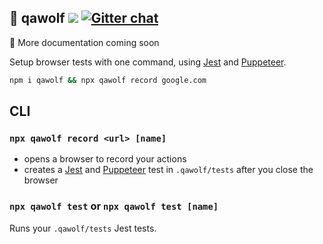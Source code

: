 ## 🐺 qawolf ![](https://github.com/qawolf/qawolf/workflows/Test/badge.svg) [![Gitter chat](https://badges.gitter.im/qawolf/gitter.png)](https://gitter.im/qawolf/community)

:construction: More documentation coming soon

Setup browser tests with one command, using [Jest](https://jestjs.io) and [Puppeteer](https://pptr.dev).

```sh
npm i qawolf && npx qawolf record google.com
```

## CLI

### `npx qawolf record <url> [name]`

- opens a browser to record your actions
- creates a [Jest](https://jestjs.io) and [Puppeteer](https://pptr.dev) test in `.qawolf/tests` after you close the browser

### `npx qawolf test` or `npx qawolf test [name]`

Runs your `.qawolf/tests` Jest tests.
